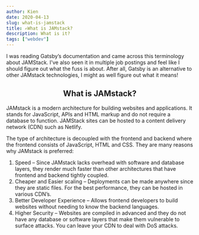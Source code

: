 ```yaml
---
author: Kien
date: 2020-04-13
slug: what-is-jamstack
title: ✍What is JAMstack?
description: What is it?
tags: ["webdev"]
---
```


I was reading Gatsby’s documentation and came across this terminology about JAMStack. I've also seen it in multiple job postings and feel like I should figure out what the fuss is about. After all, Gatsby is an alternative to other JAMstack technologies, I might as well figure out what it means!

## <center>What is JAMstack? </center>

JAMstack is a modern architecture for building websites and applications. It stands for JavaScript, APIs and HTML markup and do not require a database to function. JAMStack sites can be hosted to a content delivery network (CDN) such as Netlify.

The type of architecture is decoupled with the frontend and backend where the frontend consists of JavaScript, HTML and CSS. They are many reasons why JAMstack is preferred:

1.	Speed – Since JAMstack lacks overhead with software and database layers, they render much faster than other architectures that have frontend and backend tightly coupled.
2.	Cheaper and Easier scaling – Deployments can be made anywhere since they are static files. For the best performance, they can be hosted in various CDN’s.
3.	Better Developer Experience – Allows frontend developers to build websites without needing to know the backend languages.
4.	Higher Security – Websites are compiled in advanced and they do not have any database or software layers that make them vulnerable to surface attacks. You can leave your CDN to deal with DoS attacks.

